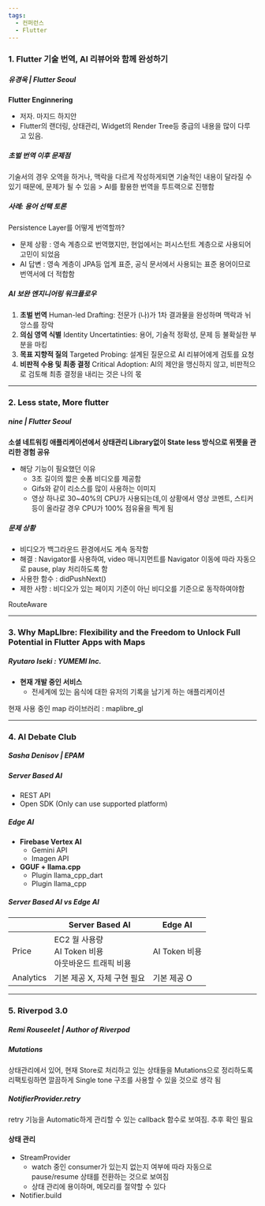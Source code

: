 ```yaml
---
tags:
  - 컨퍼런스
  - Flutter
---
```


### 1. Flutter 기술 번역, AI 리뷰어와 함께 완성하기
##### 유경욱 | Flutter Seoul

**Flutter Enginnering**
- 저자. 마지드 하지안
- Flutter의 랜더링, 상태관리, Widget의 Render Tree등 중급의 내용을 많이 다루고 있음.
##### 초벌 번역 이후 문제점
기술서의 경우 오역을 하거나, 맥락을 다르게 작성하게되면 기술적인 내용이 달라질 수 있기 때문에, 문제가 될 수 있음 > AI를 활용한 번역을 투트랙으로 진행함


##### 사례: 용어 선택 토론
Persistence Layer를 어떻게 번역할까?
- 문제 상황 : 영속 계층으로 번역했지만, 현업에서는 퍼시스턴트 계층으로 사용되어 고민이 되었음
- AI 답변 : 영속 계층이 JPA등 업계 표준, 공식 문서에서 사용되는 표준 용어이므로 번역서에 더 적합함

##### AI 보완 엔지니어링 워크플로우
1. **초벌 번역**
   Human-led Drafting: 전문가 (나)가 1차 결과물을 완성하며  맥락과 뉘앙스를 장악
2. **의심 영역 식별**
   Identity Uncertatinties: 용어, 기술적 정확성, 문제 등 불확실한 부분을 마킹
3. **목표 지향적 질의**
   Targeted Probing: 설계된 질문으로 AI 리뷰어에게 검토를 요청
4. **비판적 수용 및 최종 결정**
   Critical Adoption: AI의 제안을 맹신하지 않고, 비판적으로 검토해 최종 결정을 내리는 것은 나의 몫

---

### 2. Less state, More flutter
##### nine | Flutter Seoul

**소셜 네트워킹 애플리케이션에서 상태관리 Library없이 State less 방식으로 위젯을 관리한 경험 공유**
- 해당 기능이 필요했던 이유
	- 3초 길이의 짧은 숏폼 비디오를 제공함
	- Gifs와 같이 리소스를 많이 사용하는 이미지
	- 영상 하나로 30~40%의 CPU가 사용되는데,이 상황에서 영상 코멘트, 스티커 등이 올라갈 경우 CPU가 100% 점유율을 찍게 됨

##### 문제 상황
- 비디오가 백그라운드 환경에서도 계속 동작함
- 해결 : Navigator를 사용하여, video 매니지먼트를 Navigator 이동에 따라 자동으로 pause, play 처리하도록 함
- 사용한 함수 : didPushNext()
- 제한 사항 : 비디오가 있는 페이지 기준이 아닌 비디오를 기준으로 동작하여야함


RouteAware


---

### 3. Why MapLIbre: Flexibility and the Freedom to Unlock Full Potential in Flutter Apps with Maps
##### Ryutaro Iseki : YUMEMI Inc.

- **현재 개발 중인 서비스**
	- 전세계에 있는 음식에 대한 유저의 기록을 남기게 하는 애플리케이션

현재 사용 중인 map 라이브러리 : maplibre_gl


--- 

### 4. AI Debate Club
##### Sasha Denisov | EPAM

##### Server Based AI
- REST API
- Open SDK (Only can use supported platform)

##### Edge AI
- **Firebase Vertex AI**
	- Gemini API
	- Imagen API
- **GGUF + llama.cpp**
	- Plugin llama_cpp_dart
	- Plugin llama_cpp

##### Server Based AI vs Edge AI

|           | Server Based AI                          | Edge AI     |
| --------- | ---------------------------------------- | ----------- |
| Price     | EC2 월 사용량<br>AI Token 비용<br>아웃바운드 트래픽 비용 | AI Token 비용 |
| Analytics | 기본 제공 X, 자체 구현 필요                        | 기본 제공 O     |

---

### 5. Riverpod 3.0
##### Remi Rouseelet | Author of Riverpod

##### Mutations
상태관리에서 있어, 현재 Store로 처리하고 있는 상태들을 Mutations으로 정리하도록 리팩토링하면 깔끔하게 Single tone 구조를 사용할 수 있을 것으로 생각 됨

##### NotifierProvider.retry
retry 기능을 Automatic하게 관리할 수 있는 callback 함수로 보여짐. 추후 확인 필요

#### 상태 관리
- StreamProvider
	- watch 중인 consumer가 있는지 없는지 여부에 따라 자동으로 pause/resume 상태를 전환하는 것으로 보여짐
	- 상태 관리에 용이하며, 메모리를 절약할 수 있다
- Notifier.build